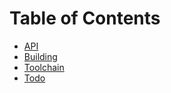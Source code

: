 # Table of Contents

* [API](api.md)
* [Building](building.md)
* [Toolchain](toolchain.md)
* [Todo](todo.md)
